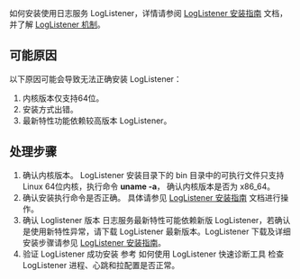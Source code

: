 如何安装使用日志服务 LogListener，详情请参阅 [ LogListener 安装指南](https://cloud.tencent.com/document/product/614/17414) 文档，并了解 [ LogListener 机制](https://cloud.tencent.com/document/product/614/17415)。

## 可能原因

以下原因可能会导致无法正确安装 LogListener：

1. 内核版本仅支持64位。
2. 安装方式出错。
3. 最新特性功能依赖较高版本 LogListener。


## 处理步骤

1. 确认内核版本。
   LogListener 安装目录下的 bin 目录中的可执行文件只支持 Linux 64位内核，执行命令 **uname -a**， 确认内核版本是否为 x86_64。
2. 确认安装执行命令是否正确。
   具体请参见 [LogListener 安装指南](https://cloud.tencent.com/document/product/614/17414) 文档进行操作。
3. 确认 Loglistener 版本
   日志服务最新特性可能依赖新版 LogListener，若确认是使用新特性异常，请下载 LogListener 最新版本。LogListener 下载及详细安装步骤请参见 [LogListener 安装指南](https://cloud.tencent.com/document/product/614/17414)。
4. 验证 LogListener 成功安装
   参考 如何使用 LogListener 快速诊断工具 检查 LogListener 进程、心跳和拉配置是否正常。 
